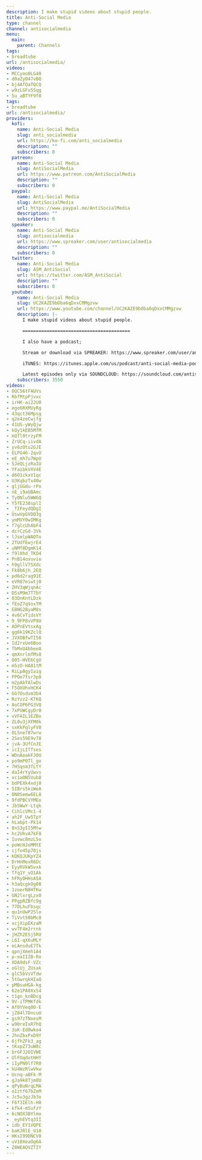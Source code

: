 ```yaml
---
description: I make stupid videos about stupid people.
title: Anti-Social Media
type: channel
channel: antisocialmedia
menu:
  main:
    parent: Channels
tags:
- breadtube
url: /antisocialmedia/
videos:
- MCCyoo0LG40
- d0aZy047vBQ
- bj4AfQaTQCQ
- w9zLGFx5Sqg
- 5u_aBTYF9f0
tags:
- breadtube
url: /antisocialmedia/
providers:
  kofi:
    name: Anti-Social Media
    slug: anti_socialmedia
    url: https://ko-fi.com/anti_socialmedia
    description: ""
    subscribers: 0
  patreon:
    name: Anti-Social Media
    slug: AntiSocialMedia
    url: https://www.patreon.com/AntiSocialMedia
    description: ""
    subscribers: 0
  paypal:
    name: Anti-Social Media
    slug: AntiSocialMedia
    url: https://www.paypal.me/AntiSocialMedia
    description: ""
    subscribers: 0
  speaker:
    name: Anti-Social Media
    slug: antisocialmedia
    url: https://www.spreaker.com/user/antisocialmedia
    description: ""
    subscribers: 0
  twitter:
    name: Anti-Social Media
    slug: ASM_AntiSocial
    url: https://twitter.com/ASM_AntiSocial
    description: ""
    subscribers: 0
  youtube:
    name: Anti-Social Media
    slug: UC2KAZE9bOba6qDxxCMMgzvw
    url: https://www.youtube.com/channel/UC2KAZE9bOba6qDxxCMMgzvw
    description: |-
      I make stupid videos about stupid people.

      ========================================

      I also have a podcast;

      Stream or download via SPREAKER: https://www.spreaker.com/user/antisocialmedia

      iTUNES: https://itunes.apple.com/us/podcast/anti-social-media-podcast/id1076431995?mt=2

      Latest episodes only via SOUNDCLOUD: https://soundcloud.com/antisocial_media
    subscribers: 3550
videos:
- OQC56tFAUVs
- RbfMtpPjvxc
- irHK-ai22U0
- ego6RXMVyRg
- 43qct36Mpsg
- q2e4zeCwjfg
- 41US-yWyQjw
- kQy1kEB5MfM
- mQTl9trzyFM
- ZrUCq-iivdA
- yv6zOtu2GJE
- ELPG46-2qvU
- eE_mh7u7WpU
- 5JeQLjzRaIU
- YFaibkVXV4E
- d6O1ckxV1qc
- U3KqbzTx40w
- gljGGdu-rPo
- nE_i9aUBAmc
- Ty0Nlu5WW6Q
- Y5fE238splI
- _TIFeydQDgI
- UswVpGVDQ3g
- ymMVY0wIMKg
- f7glcUhAbF4
- dcrCzGd-3Vk
- lJsmlpWAOTo
- 2TUdfEwjrE4
- uNMf8DgmK14
- f9l0hd_TKO4
- PnB14oxuvio
- h9gllV7SXdc
- Fk8b6jh_2EQ
- pd6d2rag91E
- eVR87eiwtj0
- ZHV3qWjqnAc
- DSsM9m7T7bY
- 03DnKntLDzk
- fEoZ7qVoxTM
- EBNG2ByaM8s
- 4v6CvTidsVY
- 9_9FP8vVP8U
- AOPnEVtsxAg
- gg6k19KZclQ
- JVXOBfwTI58
- Id2rxUe6Boo
- TbMxU4bbeeA
- qmXnrlmfMs8
- O05-HVE6CgU
- m5zO-HA81tM
- RiLp8gyIaig
- PPOe7fsr3p8
- m2pAbTAlwDs
- F5QXUhxHCK4
- GG7Osdvm3b4
- RzYzz2-KTKQ
- 8oCOP6PG3VQ
- 7xPUWCgyDr0
- vVFAIL1EZBo
- ZL0u3jXFM0k
- sxKkPqlyFV0
- OLSne787wrw
- 2Ses59E9v78
- jvA-3UfCnJE
- icIjLITfses
- WDnAoakFJ0U
- po9mP0Tl_go
- 7HSqsm3fLtY
- daI4rYyUwvs
- xc1aON5Vub8
- bdPEXk4xdj0
- 5IBrs5kiWeA
- ON0Semw6EL8
- 9fdPBCVYMEo
- JbSWwY-Ltqk
- CihlcVMc1-4
- ah2F_Uw5TpY
- hLabpt-Pk14
- 8nS3yII5Mtw
- hc2UhvA7kF8
- Iuvwc8mzL5o
- poWcHJoMMtE
- ijfo45p70js
- KQKQJUKpYZ4
- DrHnMexR6Dc
- EyyRVkWSvxk
- Tfq1Y_vO1Ak
- hFRyOHHsA5A
- h3aQcgkOg08
- 1zoerN8HTKw
- GN2lxrgLzx0
- PPgpRZBfc9g
- 77DLhuFbsqc
- qu1nUwP25lo
- TiVvtS0bMc8
- xcjXipEKzaM
- wvTF4m2rrnk
- jHZh2ESj5RU
- L6I-qX6uMLY
- eLAnsduE7Tk
- qpnjXmeh1A4
- p-eaIIZB-Ro
- XDA9dsF-VZc
- oGlUj_ZUsak
- glC5bVsVTdw
- 5tGwrqkHIaQ
- pMBsuHGA-kg
- 62e1PA0XxS4
- t1gn_knBDcg
- 9V-iTPMKfdk
- Af0YVeq0O-E
- jZ84l7DncuU
- gs97zTNxesM
- w90reIxR7hQ
- 3oK-Ed0wke4
- JhnZbxPxD9Y
- 6jfhZFk3_ag
- tKxpZ73uW8c
- brGFJ2OIVWE
- UlFOqdotHHY
- iIyPN9lf7R0
- kU4WzRlwVkw
- Ucnq-aBFk-M
- gJa9k8Tjm0U
- qPyBuNrqLMA
- oIztf67bZeM
- Jc5u3gzJb3o
- F6f3IElh-H0
- kfk4-mSufzY
- 6cNOX3BYlmo
- _eyhEVtq3II
- idb_EY1VQPE
- baKJRlE_U10
- HKsI99DNCV0
- uV18XeaOg6A
- Z8WEAOVZTIY
---
```


